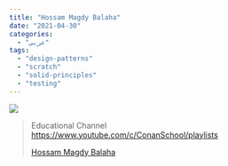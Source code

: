 ```yaml
---
title: "Hossam Magdy Balaha"
date: "2021-04-30"
categories:
  - "عربي"
tags:
  - "design-patterns"
  - "scratch"
  - "solid-principles"
  - "testing"
---
```


![](https://yt3.ggpht.com/ytc/AAUvwniWqQVQA7nq6dnN28Ko-mnNUlwAeOMVVuAY8LIT=s176-c-k-c0x00ffffff-no-rj)

> Educational Channel https://www.youtube.com/c/ConanSchool/playlists
>
> [Hossam Magdy Balaha](https://www.youtube.com/c/ConanSchool/playlists)
